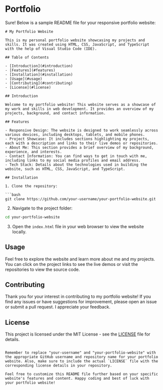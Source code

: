 # Portfolio
Sure! Below is a sample README file for your responsive portfolio website:

```
# My Portfolio Website

This is my personal portfolio website showcasing my projects and skills. It was created using HTML, CSS, JavaScript, and TypeScript with the help of Visual Studio Code (IDE).

## Table of Contents

- [Introduction](#introduction)
- [Features](#features)
- [Installation](#installation)
- [Usage](#usage)
- [Contributing](#contributing)
- [License](#license)

## Introduction

Welcome to my portfolio website! This website serves as a showcase of my work and skills in web development. It provides an overview of my projects, background, and contact information.

## Features

- Responsive Design: The website is designed to work seamlessly across various devices, including desktops, tablets, and mobile phones.
- Project Showcase: It includes sections highlighting my projects, each with a description and links to their live demos or repositories.
- About Me: This section provides a brief overview of my background, experience, and interests.
- Contact Information: You can find ways to get in touch with me, including links to my social media profiles and email address.
- Tech Stack: Details about the technologies used in building the website, such as HTML, CSS, JavaScript, and TypeScript.

## Installation

1. Clone the repository:

```bash
git clone https://github.com/your-username/your-portfolio-website.git
```

2. Navigate to the project folder:

```bash
cd your-portfolio-website
```

3. Open the `index.html` file in your web browser to view the website locally.

## Usage

Feel free to explore the website and learn more about me and my projects. You can click on the project links to see the live demos or visit the repositories to view the source code.

## Contributing

Thank you for your interest in contributing to my portfolio website! If you find any issues or have suggestions for improvement, please open an issue or submit a pull request. I appreciate your feedback.

## License

This project is licensed under the MIT License - see the [LICENSE](LICENSE) file for details.

```

Remember to replace "your-username" and "your-portfolio-website" with the appropriate GitHub username and repository name for your portfolio website. Also, make sure to include the actual `LICENSE` file with the corresponding license details in your repository.

Feel free to customize this README file further based on your specific website's features and content. Happy coding and best of luck with your portfolio website!
